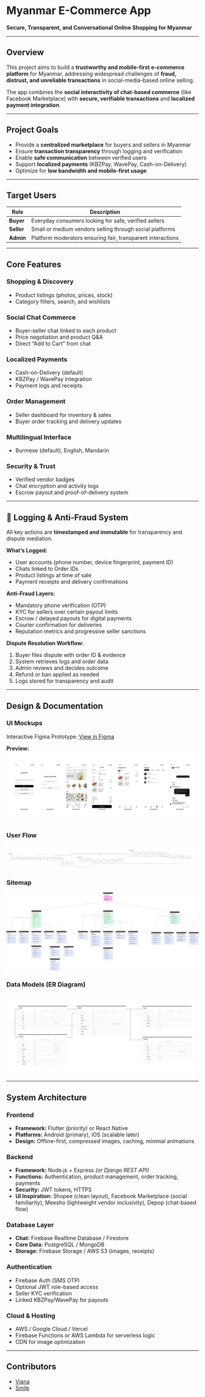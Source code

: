 # Myanmar E-Commerce App
**Secure, Transparent, and Conversational Online Shopping for Myanmar**

---

## Overview
This project aims to build a **trustworthy and mobile-first e-commerce platform** for Myanmar, addressing widespread challenges of **fraud, distrust, and unreliable transactions** in social-media-based online selling.

The app combines the **social interactivity of chat-based commerce** (like Facebook Marketplace) with **secure, verifiable transactions** and **localized payment integration**.

---

## Project Goals
- Provide a **centralized marketplace** for buyers and sellers in Myanmar  
- Ensure **transaction transparency** through logging and verification  
- Enable **safe communication** between verified users  
- Support **localized payments** (KBZPay, WavePay, Cash-on-Delivery)  
- Optimize for **low bandwidth and mobile-first usage**

---

## Target Users
| Role | Description |
|------|--------------|
| **Buyer** | Everyday consumers looking for safe, verified sellers |
| **Seller** | Small or medium vendors selling through social platforms |
| **Admin** | Platform moderators ensuring fair, transparent interactions |

---

## Core Features

### Shopping & Discovery
- Product listings (photos, prices, stock)
- Category filters, search, and wishlists  

### Social Chat Commerce
- Buyer-seller chat linked to each product
- Price negotiation and product Q&A
- Direct “Add to Cart” from chat  

### Localized Payments
- Cash-on-Delivery (default)
- KBZPay / WavePay integration
- Payment logs and receipts  

### Order Management
- Seller dashboard for inventory & sales  
- Buyer order tracking and delivery updates  

### Multilingual Interface
- Burmese (default), English, Mandarin  

### Security & Trust
- Verified vendor badges  
- Chat encryption and activity logs  
- Escrow payout and proof-of-delivery system  

---

## 🧾 Logging & Anti-Fraud System

All key actions are **timestamped and immutable** for transparency and dispute mediation.

**What’s Logged:**
- User accounts (phone number, device fingerprint, payment ID)
- Chats linked to Order IDs
- Product listings at time of sale
- Payment receipts and delivery confirmations

**Anti-Fraud Layers:**
- Mandatory phone verification (OTP)
- KYC for sellers over certain payout limits
- Escrow / delayed payouts for digital payments
- Courier confirmation for deliveries
- Reputation metrics and progressive seller sanctions

**Dispute Resolution Workflow:**
1. Buyer files dispute with order ID & evidence  
2. System retrieves logs and order data  
3. Admin reviews and decides outcome  
4. Refund or ban applied as needed  
5. Logs stored for transparency and audit

---

## Design & Documentation

### UI Mockups
Interactive Figma Prototype: [View in Figma](https://www.figma.com/design/W9E1xdT80TR1JcVrU0RkLd/shopping-app?node-id=0-1&t=JyUC5fUM5916nqt8-1)

**Preview:**
![UI Mockup Preview](docs/UI_Mockups.png)

### User Flow
![User Flow Diagram](docs/UserFlow.png)

### Sitemap
![Sitemap Diagram](docs/Sitemap.png)

### Data Models (ER Diagram)
![Data Model Diagram](docs/Data_Model.png)

---

## System Architecture

### **Frontend**
- **Framework:** Flutter *(priority)* or React Native  
- **Platforms:** Android (primary), iOS (scalable later)  
- **Design:** Offline-first, compressed images, caching, minimal animations

### **Backend**
- **Framework:** Node.js + Express *(or Django REST API)*  
- **Functions:** Authentication, product management, order tracking, payments  
- **Security:** JWT tokens, HTTPS
- **UI Inspiration:** Shopee (clean layout), Facebook Marketplace (social familiarity), Meesho (lightweight vendor inclusivity), Depop (chat-based flow)

### **Database Layer**
- **Chat:** Firebase Realtime Database / Firestore  
- **Core Data:** PostgreSQL / MongoDB  
- **Storage:** Firebase Storage / AWS S3 (images, receipts)

### **Authentication**
- Firebase Auth (SMS OTP)  
- Optional JWT role-based access  
- Seller KYC verification  
- Linked KBZPay/WavePay for payouts  

### **Cloud & Hosting**
- AWS / Google Cloud / Vercel  
- Firebase Functions or AWS Lambda for serverless logic  
- CDN for image optimization  


---

## Contributors
- [Viana](https://github.com/vianalin13)
- [Smile](https://github.com/ek3878)

